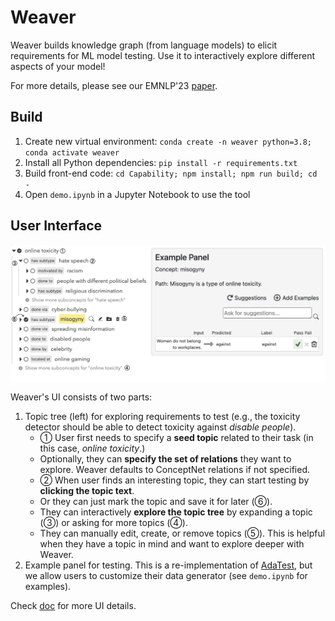 # Weaver
Weaver builds knowledge graph (from language models) to elicit requirements for ML model testing.
Use it to interactively explore different aspects of your model!

For more details, please see our EMNLP'23 [paper](https://www.cs.cmu.edu/~cyang3/papers/emnlp23.pdf).

## Build

1. Create new virtual environment: `conda create -n weaver python=3.8; conda activate weaver`
2. Install all Python dependencies: `pip install -r requirements.txt`
3. Build front-end code: `cd Capability; npm install; npm run build; cd -`
4. Open `demo.ipynb` in a Jupyter Notebook to use the tool

## User Interface

<p align="center">
  <img src="docs/images/main-view.png" />
</p>

Weaver's UI consists of two parts: 
1. Topic tree (left) for exploring requirements to test (e.g., the toxicity detector should be able to detect toxicity against *disable people*).
    - ➀ User first needs to specify a **seed topic** related to their task (in this case, *online toxicity*.) 
    - Optionally, they can **specify the set of relations** they want to explore. Weaver defaults to ConceptNet relations if not specified.
    - ➁ When user finds an interesting topic, they can start testing by **clicking the topic text**. 
    - Or they can just mark the topic and save it for later (➅).
    - They can interactively **explore the topic tree** by expanding a topic (➂) or asking for more topics (➃).
    - They can manually edit, create, or remove topics (➄). This is helpful when they have a topic in mind and want to explore deeper with Weaver.
2. Example panel for testing. This is a re-implementation of [AdaTest](https://github.com/microsoft/adatest), but we allow users to customize their data generator (see `demo.ipynb` for examples).

Check [doc](docs/tool-walkthrough.md) for more UI details.
